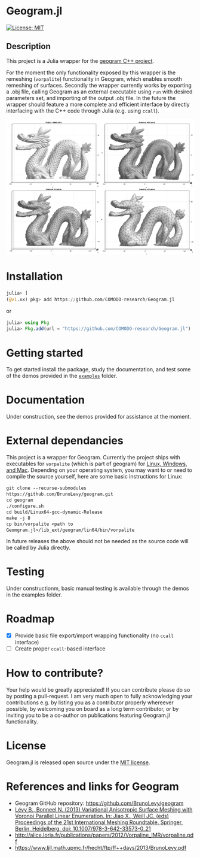 # Geogram.jl

[![License: MIT](https://img.shields.io/badge/License-MIT-blue.svg)](https://github.com/COMODO-research/Geogram.jl/blob/main/LICENSE)

## Description 
This project is a Julia wrapper for the [geogram C++ project](https://github.com/BrunoLevy/geogram). 

For the moment the only functionality exposed by this wrapper is the remeshing (`vorpalite`) functionality in Geogram, which enables smooth remeshing of surfaces. Secondly the wrapper currently works by exporting a .obj file, calling Geogram as an external executable using `run` with desired parameters set, and importing of the output .obj file. In the future the wrapper should feature a more complete and efficient interface by directly interfacing with the C++ code through Julia (e.g. using `ccall`). 

![](assets/img/ggremesh_example_01.png)  

# Installation
```julia
julia> ]
(@v1.xx) pkg> add https://github.com/COMODO-research/Geogram.jl
```

or 

```julia
julia> using Pkg
julia> Pkg.add(url = "https://github.com/COMODO-research/Geogram.jl")
```

# Getting started
To get started install the package, study the documentation, and test some of the demos provided in the [`examples`](https://github.com/COMODO-research/Geogram.jl/tree/main/examples) folder. 

# Documentation 
Under construction, see the demos provided for assistance at the moment. 

# External dependancies
This project is a wrapper for Geogram. Currently the project ships with executables for `vorpalite` (which is part of geogram) for [Linux, Windows, and Mac](https://github.com/COMODO-research/Geogram.jl/tree/main/ext/geogram). Depending on your operating system, you may want to or need to compile the source yourself, here are some basic instructions for Linux: 

```
git clone --recurse-submodules https://github.com/BrunoLevy/geogram.git
cd geogram
./configure.sh
cd build/Linux64-gcc-dynamic-Release
make -j 8
cp bin/vorpalite <path to Geomgram.jl>/lib_ext/geogram/lin64/bin/vorpalite
```
In future releases the above should not be needed as the source code will be called by Julia directly. 

# Testing 
Under constructionm, basic manual testing is available through the demos in the examples folder. 

# Roadmap
- [x] Provide basic file export/import wrapping functionality (no `ccall` interface)
- [ ] Create proper `ccall`-based interface 

# How to contribute? 
Your help would be greatly appreciated! If you can contribute please do so by posting a pull-request. I am very much open to fully acknowledging your contributions e.g. by listing you as a contributor properly whereever possible, by welcoming you on board as a long term contributor, or by inviting you to be a co-author on publications featuring Geogram.jl functionality. 

# License 
Geogram.jl is released open source under the [MIT license](https://github.com/COMODO-research/Geogram.jl/blob/main/LICENSE).

# References and links for Geogram

* Geogram GitHub repository: https://github.com/BrunoLevy/geogram
* [Lévy B., Bonneel N. (2013) Variational Anisotropic Surface Meshing with
Voronoi Parallel Linear Enumeration. In: Jiao X., Weill JC. (eds)
Proceedings of the 21st International Meshing Roundtable. Springer,
Berlin, Heidelberg. doi: 10.1007/978-3-642-33573-0_21](https://doi.org/10.1007/978-3-642-33573-0_21 ) 
* http://alice.loria.fr/publications/papers/2012/Vorpaline_IMR/vorpaline.pdf
* https://www.ljll.math.upmc.fr/hecht/ftp/ff++days/2013/BrunoLevy.pdf

